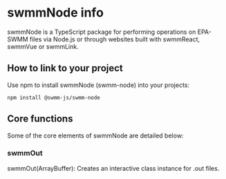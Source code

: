 # swmmNode info

swmmNode is a TypeScript package for performing operations on EPA-SWMM files via Node.js or through websites built with swmmReact, swmmVue or swmmLink.

## How to link to your project

Use npm to install swmmNode (swmm-node) into your projects:
```
npm install @swmm-js/swmm-node
```
## Core functions

Some of the core elements of swmmNode are detailed below:

### swmmOut

swmmOut(ArrayBuffer): Creates an interactive class instance for .out files.
